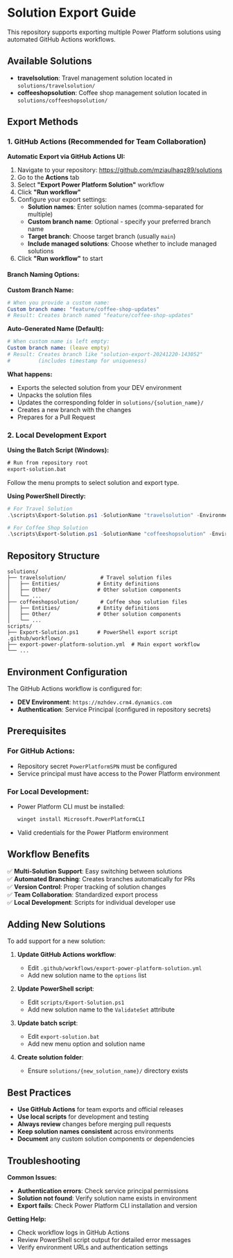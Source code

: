 # Solution Export Guide

This repository supports exporting multiple Power Platform solutions using automated GitHub Actions workflows.

## Available Solutions

- **travelsolution**: Travel management solution located in `solutions/travelsolution/`
- **coffeeshopsolution**: Coffee shop management solution located in `solutions/coffeeshopsolution/`

## Export Methods

### 1. GitHub Actions (Recommended for Team Collaboration)

**Automatic Export via GitHub Actions UI:**

1. Navigate to your repository: https://github.com/mziaulhaqz89/solutions
2. Go to the **Actions** tab
3. Select **"Export Power Platform Solution"** workflow
4. Click **"Run workflow"**
5. Configure your export settings:
   - **Solution names**: Enter solution names (comma-separated for multiple)
   - **Custom branch name**: Optional - specify your preferred branch name
   - **Target branch**: Choose target branch (usually `main`)
   - **Include managed solutions**: Choose whether to include managed solutions
6. Click **"Run workflow"** to start

#### Branch Naming Options:

**Custom Branch Name:**
```yaml
# When you provide a custom name:
Custom branch name: "feature/coffee-shop-updates"
# Result: Creates branch named "feature/coffee-shop-updates"
```

**Auto-Generated Name (Default):**
```yaml
# When custom name is left empty:
Custom branch name: (leave empty)  
# Result: Creates branch like "solution-export-20241220-143052"
#         (includes timestamp for uniqueness)
```

**What happens:**
- Exports the selected solution from your DEV environment
- Unpacks the solution files
- Updates the corresponding folder in `solutions/{solution_name}/`
- Creates a new branch with the changes
- Prepares for a Pull Request

### 2. Local Development Export

**Using the Batch Script (Windows):**
```cmd
# Run from repository root
export-solution.bat
```
Follow the menu prompts to select solution and export type.

**Using PowerShell Directly:**
```powershell
# For Travel Solution
.\scripts\Export-Solution.ps1 -SolutionName "travelsolution" -EnvironmentUrl "https://mzhdev.crm4.dynamics.com"

# For Coffee Shop Solution  
.\scripts\Export-Solution.ps1 -SolutionName "coffeeshopsolution" -EnvironmentUrl "https://mzhdev.crm4.dynamics.com"
```

## Repository Structure

```
solutions/
├── travelsolution/           # Travel solution files
│   ├── Entities/            # Entity definitions
│   ├── Other/               # Other solution components
│   └── ...
├── coffeeshopsolution/       # Coffee shop solution files
│   ├── Entities/            # Entity definitions  
│   ├── Other/               # Other solution components
│   └── ...
scripts/
├── Export-Solution.ps1      # PowerShell export script
.github/workflows/
├── export-power-platform-solution.yml  # Main export workflow
└── ...
```

## Environment Configuration

The GitHub Actions workflow is configured for:
- **DEV Environment**: `https://mzhdev.crm4.dynamics.com`
- **Authentication**: Service Principal (configured in repository secrets)

## Prerequisites

### For GitHub Actions:
- Repository secret `PowerPlatformSPN` must be configured
- Service principal must have access to the Power Platform environment

### For Local Development:
- Power Platform CLI must be installed:
  ```cmd
  winget install Microsoft.PowerPlatformCLI
  ```
- Valid credentials for the Power Platform environment

## Workflow Benefits

✅ **Multi-Solution Support**: Easy switching between solutions  
✅ **Automated Branching**: Creates branches automatically for PRs  
✅ **Version Control**: Proper tracking of solution changes  
✅ **Team Collaboration**: Standardized export process  
✅ **Local Development**: Scripts for individual developer use  

## Adding New Solutions

To add support for a new solution:

1. **Update GitHub Actions workflow**:
   - Edit `.github/workflows/export-power-platform-solution.yml`
   - Add new solution name to the `options` list

2. **Update PowerShell script**:
   - Edit `scripts/Export-Solution.ps1`
   - Add new solution name to the `ValidateSet` attribute

3. **Update batch script**:
   - Edit `export-solution.bat`
   - Add new menu option and solution name

4. **Create solution folder**:
   - Ensure `solutions/{new_solution_name}/` directory exists

## Best Practices

- **Use GitHub Actions** for team exports and official releases
- **Use local scripts** for development and testing
- **Always review** changes before merging pull requests
- **Keep solution names consistent** across environments
- **Document** any custom solution components or dependencies

## Troubleshooting

**Common Issues:**
- **Authentication errors**: Check service principal permissions
- **Solution not found**: Verify solution name exists in environment
- **Export fails**: Check Power Platform CLI installation and version

**Getting Help:**
- Check workflow logs in GitHub Actions
- Review PowerShell script output for detailed error messages
- Verify environment URLs and authentication settings
